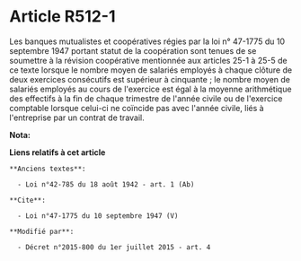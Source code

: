# Article R512-1

Les banques mutualistes et coopératives régies par la 
loi n° 47-1775 du 10 septembre 1947
portant statut de la coopération sont tenues de se soumettre à la révision coopérative mentionnée aux articles 25-1 à 25-5 de
ce texte lorsque le nombre moyen de salariés employés à chaque clôture de deux exercices consécutifs est supérieur à
cinquante ; le nombre moyen de salariés employés au cours de l'exercice est égal à la moyenne arithmétique des effectifs à la
fin de chaque trimestre de l'année civile ou de l'exercice comptable lorsque celui-ci ne coïncide pas avec l'année civile,
liés à l'entreprise par un contrat de travail.

**Nota:**



**Liens relatifs à cet article**

	**Anciens textes**:

	  - Loi n°42-785 du 18 août 1942 - art. 1 (Ab)

	**Cite**:

	  - Loi n°47-1775 du 10 septembre 1947 (V)

	**Modifié par**:

	  - Décret n°2015-800 du 1er juillet 2015 - art. 4
